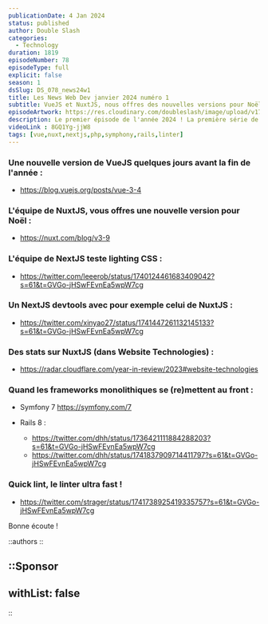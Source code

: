 ```yaml
---
publicationDate: 4 Jan 2024
status: published
author: Double Slash
categories:
  - Technology
duration: 1819
episodeNumber: 78
episodeType: full
explicit: false
season: 1
dsSlug: DS_078_news24w1
title: Les News Web Dev janvier 2024 numéro 1
subtitle: VueJS et NuxtJS, nous offres des nouvelles versions pour Noël !
episodeArtwork: https://res.cloudinary.com/doubleslash/image/upload/v1704349539/episode/ART_78_mute8q.png
description: Le premier épisode de l'année 2024 ! La première série de nos épisodes codés en Rust. Des épisodes plus rapides mais beaucoup plus frais ! On évoque dans cet épisode, les mises à jour de Vue et de Nuxt entre les fêtes de fin d’année. Next qui teste LightningCSS. Et les framework monolithes qui se remettent au front.
videoLink : 8GQ1Yg-jjW8
tags: [vue,nuxt,nextjs,php,symphony,rails,linter]
---
```

### Une nouvelle version de VueJS quelques jours avant la fin de l'année :

- https://blog.vuejs.org/posts/vue-3-4

### L'équipe de NuxtJS, vous offres une nouvelle version pour Noël :

- https://nuxt.com/blog/v3-9

### L'équipe de NextJS teste lighting CSS :

- https://twitter.com/leeerob/status/1740124461683409042?s=61&t=GVGo-jHSwFEvnEa5wpW7cg

### Un NextJS devtools avec pour exemple celui de NuxtJS :

- https://twitter.com/xinyao27/status/1741447261132145133?s=61&t=GVGo-jHSwFEvnEa5wpW7cg

### Des stats sur NuxtJS (dans Website Technologies) :

- https://radar.cloudflare.com/year-in-review/2023#website-technologies

### Quand les frameworks monolithiques se (re)mettent au front :

- Symfony 7 https://symfony.com/7

- Rails 8 :

    - https://twitter.com/dhh/status/1736421111884288203?s=61&t=GVGo-jHSwFEvnEa5wpW7cg
    - https://twitter.com/dhh/status/1741837909714411797?s=61&t=GVGo-jHSwFEvnEa5wpW7cg

### Quick lint, le linter ultra fast !

- https://twitter.com/strager/status/1741738925419335757?s=61&t=GVGo-jHSwFEvnEa5wpW7cg



Bonne écoute !

::authors
::

::Sponsor
---
withList: false
---
::
